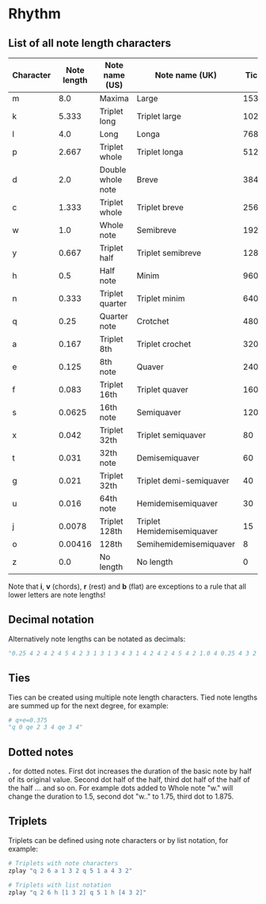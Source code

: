 # Rhythm

## List of all note length characters

|	Character	|	Note length	|	Note name (US)	|	Note name (UK)	|	Ticks	|
| - | --- | ------- | ----- | ----- |
|	m	|	8.0	|	Maxima	|	Large	|	15360	|
|	k	|	5.333	|	Triplet long	|	Triplet large	|	10240	|
|	l	|	4.0	|	Long	|	Longa	|	7680	|
|	p	|	2.667	|	Triplet whole	|	Triplet longa	|	5120	|
|	d	|	2.0	|	Double whole note	|	Breve	|	3840	|
|	c	|	1.333	|	Triplet whole	|	Triplet breve	|	2560	|
|	w	|	1.0	|	Whole note	|	Semibreve	|	1920	|
|	y	|	0.667	|	Triplet half	|	Triplet semibreve	|	1280	|
|	h	|	0.5	|	Half note 	|	Minim	|	960	|
|	n	|	0.333	|	Triplet quarter	|	Triplet minim	|	640	|
|	q	|	0.25	|	Quarter note	|	Crotchet	|	480	|
|	a	|	0.167	|	Triplet 8th	|	Triplet crochet 	|	320	|
|	e	|	0.125	|	8th note	|	Quaver	|	240	|
|	f	|	0.083	|	Triplet 16th	|	Triplet quaver	|	160	|
|	s	|	0.0625	|	16th note	|	Semiquaver	|	120	|
|	x	|	0.042	|	Triplet 32th	|	Triplet semiquaver	|	80	|
|	t	|	0.031	|	32th note	|	Demisemiquaver	|	60	|
|	g	|	0.021	|	Triplet 32th	|	Triplet demi-semiquaver	|	40	|
|	u	|	0.016	|	64th note	|	Hemidemisemiquaver	|	30	|
|	j	|	0.0078	|	Triplet 128th	|	Triplet Hemidemisemiquaver	|	15	|
|	o	|	0.00416	|	128th	|	Semihemidemisemiquaver	|	8	|
|	z	|	0.0	|	No length	|	No length	|	0	|


Note that **i**, **v** (chords), **r** (rest) and **b** (flat) are exceptions to a rule that all lower 
letters are note lengths!

## Decimal notation

Alternatively note lengths can be notated as decimals:

```python
"0.25 4 2 4 2 4 5 4 2 3 1 3 1 3 4 3 1 4 2 4 2 4 5 4 2 1.0 4 0.25 4 3 2 1 30.0 0"
```

## Ties

Ties can be created using multiple note length characters. Tied note lengths are summed up for the next degree, for example:

```python
# q+e=0.375
"q 0 qe 2 3 4 qe 3 4"
```

## Dotted notes

**.** for dotted notes. First dot increases the duration of the basic note by half of its original value. Second dot half of the half, third dot half of the half of the half ... and so on. For example dots added to Whole note "w." will change the duration to 1.5, second dot "w.." to 1.75, third dot to 1.875.

## Triplets

Triplets can be defined using note characters or by list notation, for example:

```python
# Triplets with note characters
zplay "q 2 6 a 1 3 2 q 5 1 a 4 3 2"

# Triplets with list notation
zplay "q 2 6 h [1 3 2] q 5 1 h [4 3 2]"
```

